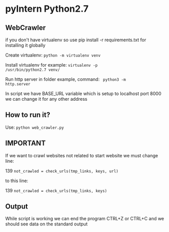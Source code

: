 # pyIntern Python2.7
## WebCrawler
if you don't have virtualenv so use pip install -r requirements.txt for installing it globally

Create virtualenv: <code>python -m virtualenv venv</code>

Install virtualenv for example: <code>virtualenv -p /usr/bin/python2.7 venv/</code>

Run http server in folder example, command: <code> python3 -m http.server </code>

In script we have BASE_URL variable which is setup to localhost port 8000 we can change it for any other address

## How to run it?

Use: <code>python web_crawler.py</code>

## IMPORTANT
If we want to crawl websites not related to start website we must change line:

139 <code>not_crawled = check_urls(tmp_links, keys, url)</code>

to this line:

139 <code>not_crawled = check_urls(tmp_links, keys)</code>

## Output
While script is working we can end the program CTRL+Z or CTRL+C and we should see data on the standard output
